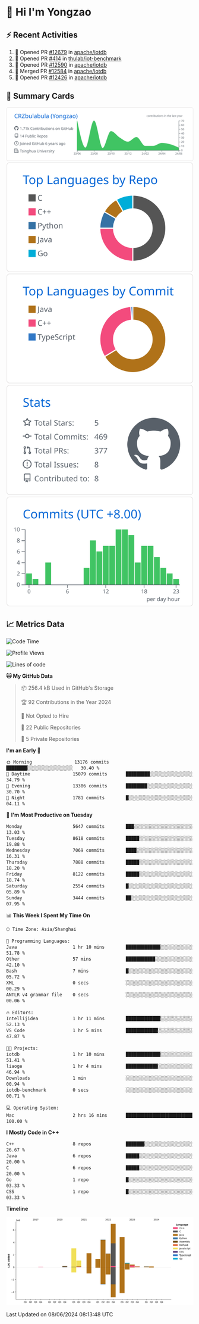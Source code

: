 # 👋 Hi I'm Yongzao

## ⚡ Recent Activities
<!--START_SECTION:activity-->
1. 💪 Opened PR [#12679](https://github.com/apache/iotdb/pull/12679) in [apache/iotdb](https://github.com/apache/iotdb)
2. 💪 Opened PR [#414](https://github.com/thulab/iot-benchmark/pull/414) in [thulab/iot-benchmark](https://github.com/thulab/iot-benchmark)
3. 💪 Opened PR [#12590](https://github.com/apache/iotdb/pull/12590) in [apache/iotdb](https://github.com/apache/iotdb)
4. 🎉 Merged PR [#12584](https://github.com/apache/iotdb/pull/12584) in [apache/iotdb](https://github.com/apache/iotdb)
5. 💪 Opened PR [#12426](https://github.com/apache/iotdb/pull/12426) in [apache/iotdb](https://github.com/apache/iotdb)
<!--END_SECTION:activity-->

## 🎑 Summary Cards

[![](https://raw.githubusercontent.com/CRZbulabula/CRZbulabula/main/profile-summary-card-output/github/0-profile-details.svg)](https://github.com/vn7n24fzkq/github-profile-summary-cards)
[![](https://raw.githubusercontent.com/CRZbulabula/CRZbulabula/main/profile-summary-card-output/github/1-repos-per-language.svg)](https://github.com/vn7n24fzkq/github-profile-summary-cards) [![](https://raw.githubusercontent.com/CRZbulabula/CRZbulabula/main/profile-summary-card-output/github/2-most-commit-language.svg)](https://github.com/vn7n24fzkq/github-profile-summary-cards)
[![](https://raw.githubusercontent.com/CRZbulabula/CRZbulabula/main/profile-summary-card-output/github/3-stats.svg)](https://github.com/vn7n24fzkq/github-profile-summary-cards) [![](https://raw.githubusercontent.com/CRZbulabula/CRZbulabula/main/profile-summary-card-output/github/4-productive-time.svg)](https://github.com/vn7n24fzkq/github-profile-summary-cards)

## 📈 Metrics Data

<!--START_SECTION:waka-->
![Code Time](http://img.shields.io/badge/Code%20Time-655%20hrs%2031%20mins-blue)

![Profile Views](http://img.shields.io/badge/Profile%20Views-0-blue)

![Lines of code](https://img.shields.io/badge/From%20Hello%20World%20I%27ve%20Written-27.4%20million%20lines%20of%20code-blue)

**🐱 My GitHub Data** 

> 📦 256.4 kB Used in GitHub's Storage 
 > 
> 🏆 92 Contributions in the Year 2024
 > 
> 🚫 Not Opted to Hire
 > 
> 📜 22 Public Repositories 
 > 
> 🔑 5 Private Repositories 
 > 
**I'm an Early 🐤** 

```text
🌞 Morning                13176 commits       ████████░░░░░░░░░░░░░░░░░   30.40 % 
🌆 Daytime                15079 commits       █████████░░░░░░░░░░░░░░░░   34.79 % 
🌃 Evening                13306 commits       ████████░░░░░░░░░░░░░░░░░   30.70 % 
🌙 Night                  1781 commits        █░░░░░░░░░░░░░░░░░░░░░░░░   04.11 % 
```
📅 **I'm Most Productive on Tuesday** 

```text
Monday                   5647 commits        ███░░░░░░░░░░░░░░░░░░░░░░   13.03 % 
Tuesday                  8618 commits        █████░░░░░░░░░░░░░░░░░░░░   19.88 % 
Wednesday                7069 commits        ████░░░░░░░░░░░░░░░░░░░░░   16.31 % 
Thursday                 7888 commits        █████░░░░░░░░░░░░░░░░░░░░   18.20 % 
Friday                   8122 commits        █████░░░░░░░░░░░░░░░░░░░░   18.74 % 
Saturday                 2554 commits        █░░░░░░░░░░░░░░░░░░░░░░░░   05.89 % 
Sunday                   3444 commits        ██░░░░░░░░░░░░░░░░░░░░░░░   07.95 % 
```


📊 **This Week I Spent My Time On** 

```text
🕑︎ Time Zone: Asia/Shanghai

💬 Programming Languages: 
Java                     1 hr 10 mins        █████████████░░░░░░░░░░░░   51.78 % 
Other                    57 mins             ███████████░░░░░░░░░░░░░░   42.10 % 
Bash                     7 mins              █░░░░░░░░░░░░░░░░░░░░░░░░   05.72 % 
XML                      0 secs              ░░░░░░░░░░░░░░░░░░░░░░░░░   00.29 % 
ANTLR v4 grammar file    0 secs              ░░░░░░░░░░░░░░░░░░░░░░░░░   00.06 % 

🔥 Editors: 
Intellijidea             1 hr 11 mins        █████████████░░░░░░░░░░░░   52.13 % 
VS Code                  1 hr 5 mins         ████████████░░░░░░░░░░░░░   47.87 % 

🐱‍💻 Projects: 
iotdb                    1 hr 10 mins        █████████████░░░░░░░░░░░░   51.41 % 
liaoge                   1 hr 4 mins         ████████████░░░░░░░░░░░░░   46.94 % 
Downloads                1 min               ░░░░░░░░░░░░░░░░░░░░░░░░░   00.94 % 
iotdb-benchmark          0 secs              ░░░░░░░░░░░░░░░░░░░░░░░░░   00.71 % 

💻 Operating System: 
Mac                      2 hrs 16 mins       █████████████████████████   100.00 % 
```

**I Mostly Code in C++** 

```text
C++                      8 repos             ███████░░░░░░░░░░░░░░░░░░   26.67 % 
Java                     6 repos             █████░░░░░░░░░░░░░░░░░░░░   20.00 % 
C                        6 repos             █████░░░░░░░░░░░░░░░░░░░░   20.00 % 
Go                       1 repo              █░░░░░░░░░░░░░░░░░░░░░░░░   03.33 % 
CSS                      1 repo              █░░░░░░░░░░░░░░░░░░░░░░░░   03.33 % 
```



**Timeline**

![Lines of Code chart](https://raw.githubusercontent.com/CRZbulabula/CRZbulabula/main/assets/bar_graph.png)


 Last Updated on 08/06/2024 08:13:48 UTC
<!--END_SECTION:waka-->

